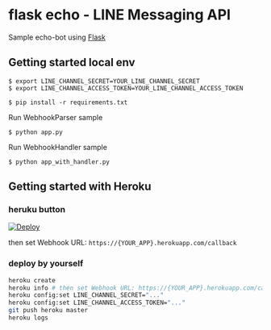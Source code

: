# flask echo - LINE Messaging API

Sample echo-bot using [Flask](http://flask.pocoo.org/)

## Getting started local env

```
$ export LINE_CHANNEL_SECRET=YOUR_LINE_CHANNEL_SECRET
$ export LINE_CHANNEL_ACCESS_TOKEN=YOUR_LINE_CHANNEL_ACCESS_TOKEN

$ pip install -r requirements.txt
```

Run WebhookParser sample

```
$ python app.py
```

Run WebhookHandler sample

```
$ python app_with_handler.py
```

## Getting started with Heroku

### heruku button

[![Deploy](https://www.herokucdn.com/deploy/button.svg)](https://heroku.com/deploy?template=https://github.com/krrrr38/line-bot-sdk-python)

then set Webhook URL: `https://{YOUR_APP}.herokuapp.com/callback`

### deploy by yourself

```sh
heroku create
heroku info # then set Webhook URL: https://{YOUR_APP}.herokuapp.com/callback
heroku config:set LINE_CHANNEL_SECRET="..."
heroku config:set LINE_CHANNEL_ACCESS_TOKEN="..."
git push heroku master
heroku logs
```
